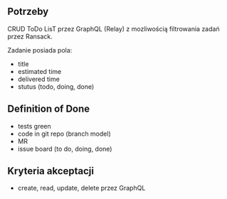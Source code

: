## Potrzeby

CRUD ToDo LisT przez GraphQL (Relay) z mozliwością filtrowania zadań przez Ransack.

Zadanie posiada pola:
 - title
 - estimated time
 - delivered time
 - stutus (todo, doing, done)

## Definition of Done
 - tests green
 - code in git repo (branch model)
 - MR
 - issue board (to do, doing, done)

## Kryteria akceptacji
 - create, read, update, delete przez GraphQL
